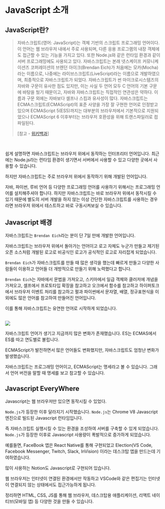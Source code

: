 # JavaScript 소개

## JavaScript란?

> 자바스크립트(영어: JavaScript)는 객체 기반의 스크립트 프로그래밍 언어이다. 이 언어는 웹 브라우저 내에서 주로 사용되며, 다른 응용 프로그램의 내장 객체에도 접근할 수 있는 기능을 가지고 있다. 또한 Node.js와 같은 런타임 환경과 같이 서버 프로그래밍에도 사용되고 있다. 자바스크립트는 본래 넷스케이프 커뮤니케이션즈 코퍼레이션의 브렌던 아이크(Brendan Eich)가 처음에는 모카(Mocha)라는 이름으로, 나중에는 라이브스크립트(LiveScript)라는 이름으로 개발하였으며, 최종적으로 자바스크립트가 되었다. 자바스크립트가 썬 마이크로시스템즈의 자바와 구문이 유사한 점도 있지만, 이는 사실 두 언어 모두 C 언어의 기본 구문에 바탕을 뒀기 때문이고, 자바와 자바스크립트는 직접적인 연관성은 약하다. 이름과 구문 외에는 자바보다 셀프나 스킴과 유사성이 많다. 자바스크립트는 ECMA스크립트(ECMAScript)의 표준 사양을 가장 잘 구현한 언어로 인정받고 있으며 ECMAScript 5(ES5)까지는 대부분의 브라우저에서 기본적으로 지원되었으나 ECMAScript 6 이후부터는 브라우저 호환성을 위해 트랜스파일러로 컴파일된다.
> 
> [참고 - [위키백과](https://ko.wikipedia.org/wiki/%EC%9E%90%EB%B0%94%EC%8A%A4%ED%81%AC%EB%A6%BD%ED%8A%B8)]

<br />

쉽게 설명하면 자바스크립트는 브라우저 위에서 동작하는 인터프리터 언어입니다. 최근에는 Node.js라는 런타임 환경이 생기면서 서버에서 사용할 수 있고 다양한 곳에서 사용할 수 있습니다.

하지만 자바스크립트는 주로 브라우저 위에서 동작하기 위해 개발된 언어입니다.

자바, 파이썬, 루비 언어 등 다양한 프로그래밍 언어를 사용하기 위해서는 프로그래밍 언어를 설치해주셔야 합니다. 하지만 자바스크립트는 바로 브라우저 위에서 동작시킬 수 있기 때문에 별도의 서버 개발을 하지 않는 이상 간단한 자바스크립트를 사용하는 경우라면 브라우저 위에서 테스트하고 바로 구동시켜보실 수 있습니다.

## Javascript 배경

자바스크립트는 `Brendan Eich`라는 분이 단 7일 만에 개발한 언어입니다.

자바스크립트는 브라우저 위에서 돌아가는 언어이고 로고 자체도 누군가 만들고 제기된 오픈 소스처럼 개발된 로고로 비공식인 로고가 공식적인 로고로 자리잡게 되었습니다.

`Brendan Eich`가 자바스크립트를 만들 때 많은 생각을 했는데 빠르게 만들고 다양한 사람들이 이용하고 언어들 더 개방적으로 만들기 위해 노력했다고 합니다.

`Brendan Eich`는 자바에서 문법을 가져오고, 스키마에서 일급 객체와 클러저에 개념을 가져오고, 셀프에서 프로토타입 확장을 참고하고 오크에서 함수를 참고하고 하이퍼토크에서 브라우저 이벤트 처리를 참고하고 펄과 파이썬에서 문자열, 배열, 정규표현식을 이외에도 많은 언어를 참고하여 만들어진 언어입니다.

이를 통해 자바스크립트는 유연한 언어로 시작하게 되었습니다.

<br />

<img src="https://github.com/bang-star/Javascript/assets/63120360/1cd9e2ce-70b3-442e-9767-09adfa1f6cca">

<br />

자바스크립트 언어가 생기고 지금까지 많은 변화가 존재했습니다. ES는 ECMAS에서 ES를 따고 연도별로 불립니다.

ECMAScript가 발전하면서 많은 언어들도 변화했지만, 자바스크립트도 엄청난 변화가 발생했습니다. 

자바스크립트는 프로그래밍 언어이고, ECMAScript는 명세라고 볼 수 있습니다. 그래서 언어 버전을 말할 때 명세를 보고 참고할 수 있습니다.

## Javascript EveryWhere

Javascript는 웹 브라우저만 있으면 동작시킬 수 있었다.

`Node.js`가 등장한 이후 달라지기 시작했습니다. `Node.js`는 Chrome V8 Javascript 엔진으로 빌드된 Javascript 런타임입니다.

즉 자바스크립트 실행시킬 수 있는 환경을 조성하여 서버를 구축할 수 있게 되었습니다. `Node.js`가 등장한 이후로 Javascript 사용량이 폭발적으로 증가하게 되었습니다.

예를들면, FaceBook 앱은 React Native를 통해 구현되었고 Election(VS Code, Facebook Messenger, Twitch, Slack, InVision) 이라는 데스크탑 앱을 만드는데 기여하였습니다.

많이 사용하는 Notion도 Javascript로 구현되어 있습니다. 

웹 브라우저는 인터넷이 연결된 환경에서만 작동하고 VSCode와 같은 편집기는 인터넷이 연결되지 않는 상태에서도 접근가능하게 됩니다.

정리하면 HTML, CSS, JS를 통해 웹 브라우저, 데스크탑용 애플리케이션, 리액트 네이티브(모바일 앱) 등 다양한 것을 만들 수 있습니다.